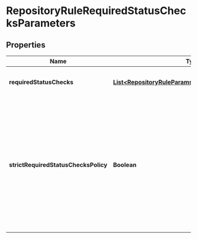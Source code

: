 

# RepositoryRuleRequiredStatusChecksParameters


## Properties

| Name | Type | Description | Notes |
|------------ | ------------- | ------------- | -------------|
|**requiredStatusChecks** | [**List&lt;RepositoryRuleParamsStatusCheckConfiguration&gt;**](RepositoryRuleParamsStatusCheckConfiguration.md) | Status checks that are required. |  |
|**strictRequiredStatusChecksPolicy** | **Boolean** | Whether pull requests targeting a matching branch must be tested with the latest code. This setting will not take effect unless at least one status check is enabled. |  |




